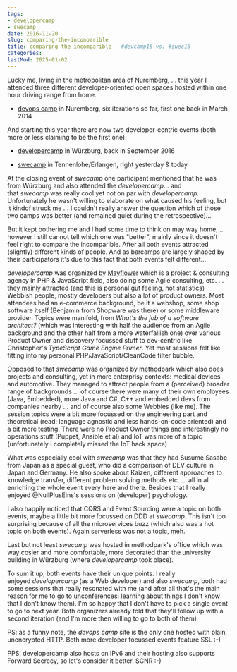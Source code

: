 ```yaml
---
tags:
- developercamp
- swecamp
date: 2016-11-20
slug: comparing-the-incomparible
title: comparing the incomparible - #devcamp16 vs. #swec16
categories:
lastMod: 2025-01-02
---
```

Lucky me, living in the metropolitan area of Nuremberg, ... this year I attended three different developer-oriented open spaces hosted within one hour driving range from home.

  + [devops camp](http://www.devops-camp.de/) in Nuremberg, six iterations so far, first one back in March 2014

And starting this year there are now two developer-centric events (both more or less claiming to be the first one):

  + [developercamp](https://developercamp.io/) in Würzburg, back in September 2016

  + [swecamp](https://swe-camp.de/) in Tennenlohe/Erlangen, right yesterday & today

At the closing event of *swecamp* one participant mentioned that he was from Würzburg and also attended the *developercamp*... and that *swecamp* was really cool yet not on par with *developercamp*. Unfortunately he wasn't willing to elaborate on what caused his feeling, but it kindof struck me ... I couldn't really answer the question which of those two camps was better (and remained quiet during the retrospective)...

But it kept bothering me and I had some time to think on may way home, ... however I still cannot tell which one was "better", mainly since it doesn't feel right to compare the incomparible. After all both events attracted (slightly) different kinds of people. And as barcamps are largely shaped by their participators it's due to this fact that both events felt different...

*developercamp* was organized by [Mayflower](https://mayflower.de/) which is a project & consulting agency in PHP & JavaScript field, also doing some Agile consulting, etc. ... they mainly attracted (and this is personal gut feeling, not statistics) Webbish people, mostly developers but also a lot of product owners. Most attendees had an e-commerce background, be it a webshop, some shop software itself (Benjamin from Shopware was there) or some middleware provider. Topics were manifold, from *What's the job of a software architect?* (which was interesting with half the audience from an Agile background and the other half from a more waterfallish one) over various Product Owner and discovery focussed stuff to dev-centric like Christopher's *TypeScript Game Engine Primer*. Yet most sessions felt like fitting into my personal PHP/JavaScript/CleanCode filter bubble.

Opposed to that *swecamp* was organized by [methodpark](https://www.methodpark.de/) which also does projects and consulting, yet in more enterprisy contexts: medical devices and automotive. They managed to attract people from a (perceived) broader range of backgrounds ... of course there were many of their own employees (Java, Embedded), more Java and C#, C++ and embedded devs from companies nearby ... and of course also some Webbies (like me). The session topics were a bit more focussed on the engineering part and theoretical (read: language agnostic and less hands-on-code oriented) and a bit more testing. There were no Product Owner things and interestingly no operations stuff (Puppet, Ansible et al) and IoT was more of a topic (unfortunately I completely missed the IoT hack space)

What was especially cool with *swecamp* was that they had Susume Sasabe from Japan as a special guest, who did a comparison of DEV culture in Japan and Germany. He also spoke about Kaizen, different approaches to knowledge transfer, different problem solving methods etc. ... all in all enriching the whole event every here and there. Besides that I really enjoyed @NullPlusEins's sessions on (developer) psychology.

I also happily noticed that CQRS and Event Sourcing were a topic on both events, maybe a little bit more focussed on DDD at *swecamp*. This isn't too surprising because of all the microservices buzz (which also was a hot topic on both events). Again serverless was not a topic, meh.

Last but not least *swecamp* was hosted in methodpark's office which was way cosier and more comfortable, more decorated than the university building in Würzburg (where *developercamp* took place).

To sum it up, both events have their unique points. I really enjoyed *developercamp* (as a Web developer) and also *swecamp*, both had some sessions that really resonated with me (and after all that's the main reason for me to go to unconferences: learning about things I don't know that I don't know them). I'm so happy that I don't have to pick a single event to go to next year. Both organizers already told that they'll follow up with a second iteration (and I'm more then willing to go to both of them)

PS: as a funny note, the *devops camp* site is the only one hosted with plain, unencrypted HTTP. Both more developer focussed events feature SSL :-)

PPS: developercamp also hosts on IPv6 and their hosting also supports Forward Secrecy, so let's consider it better. SCNR :-)
